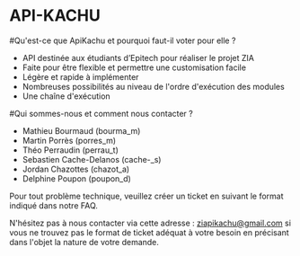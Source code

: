 # API-KACHU

#Qu'est-ce que ApiKachu et pourquoi faut-il voter pour elle ?

- API destinée aux étudiants d’Epitech pour réaliser le projet ZIA
- Faite pour être flexible et permettre une customisation facile
- Légère et rapide à implémenter
- Nombreuses possibilités au niveau de l'ordre d'exécution des modules
- Une chaîne d'exécution

#Qui sommes-nous et comment nous contacter ?

- Mathieu Bourmaud (bourma_m)
- Martin Porrès (porres_m)
- Théo Perraudin (perrau_t)
- Sebastien Cache-Delanos (cache-_s)
- Jordan Chazottes (chazot_a)
- Delphine Poupon (poupon_d)

Pour tout problème technique, veuillez créer un ticket en suivant le format indiqué dans notre FAQ.

N'hésitez pas à nous contacter via cette adresse : ziapikachu@gmail.com si vous ne trouvez pas le format de ticket adéquat à votre besoin en précisant dans l'objet la nature de votre demande.